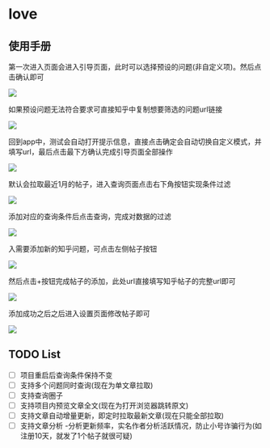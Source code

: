 # love

##  使用手册

第一次进入页面会进入引导页面，此时可以选择预设的问题(非自定义项)。然后点击确认即可

![](resources/guide_1.jpg)

如果预设问题无法符合要求可直接知乎中复制想要筛选的问题url链接

![](resources/guide_2.jpg)

回到app中，测试会自动打开提示信息，直接点击确定会自动切换自定义模式，并填写url，最后点击最下方确认完成引导页面全部操作

![](resources/guide_3.jpg)

默认会拉取最近1月的帖子，进入查询页面点击右下角按钮实现条件过滤

![](resources/search_1.jpg)

添加对应的查询条件后点击查询，完成对数据的过滤

![](resources/search_2.jpg)

入需要添加新的知乎问题，可点击左侧帖子按钮

![](resources/post_1.jpg)

然后点击+按钮完成帖子的添加，此处url直接填写知乎帖子的完整url即可

![](resources/post_2.jpg)

添加成功之后之后进入设置页面修改帖子即可

![](resources/setting_1.jpg)

##  TODO List

- [ ] 项目重启后查询条件保持不变
- [ ] 支持多个问题同时查询(现在为单文章拉取)
- [ ] 支持查询圈子
- [ ] 支持项目内预览文章全文(现在为打开浏览器跳转原文)
- [ ] 支持文章自动增量更新，即定时拉取最新文章(现在只能全部拉取)
- [ ] 支持文章分析 -分析更新频率，实名作者分析活跃情况，防止小号诈骗行为(如注册10天，就发了1个帖子就很可疑)